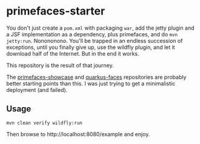 # primefaces-starter
You don't just create a `pom.xml` with packaging `war`, add the jetty plugin
and a JSF implementation as a dependency, plus primefaces, and do
`mvn jetty:run`. Nonononono. You'll be trapped in an endless succession
of exceptions, until you finally give up, use the wildfly plugin, and let
it download half of the Internet. But in the end it works.

This repository is the result of that journey.

The [primefaces-showcase](https://github.com/primefaces/primefaces/tree/master/primefaces-showcase) and
[quarkus-faces](https://github.com/melloware/quarkus-faces)
repositories are probably better starting points than this.
I was just trying to get a minimalistic deployment (and failed).

## Usage
```
mvn clean verify wildfly:run
```

Then browse to http://localhost:8080/example and enjoy.
